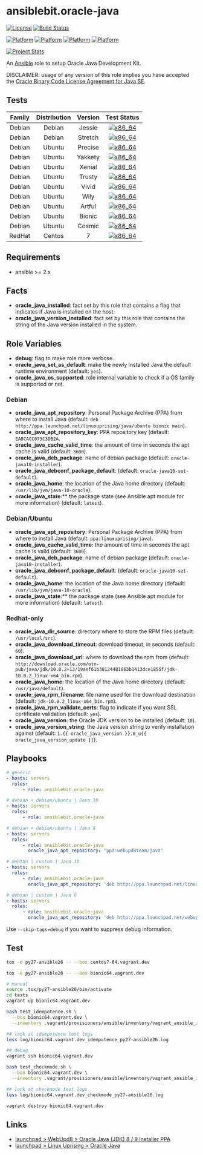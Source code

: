 # ansiblebit.oracle-java

[![License](https://img.shields.io/badge/license-New%20BSD-blue.svg?style=flat)](https://raw.githubusercontent.com/ansiblebit/oracle-java/master/LICENSE)
[![Build Status](https://travis-ci.org/ansiblebit/oracle-java.svg?branch=master)](https://travis-ci.org/ansiblebit/oracle-java)

[![Platform](http://img.shields.io/badge/platform-centos-932279.svg?style=flat)](CentOS)
[![Platform](http://img.shields.io/badge/platform-debian-a80030.svg?style=flat)](Debian)
[![Platform](http://img.shields.io/badge/platform-redhat-cc0000.svg?style=flat)](RedHat)
[![Platform](http://img.shields.io/badge/platform-ubuntu-dd4814.svg?style=flat)](Ubuntu)

[![Project Stats](https://www.openhub.net/p/ansiblebit-oracle-java/widgets/project_thin_badge.gif)](https://www.openhub.net/p/ansiblebit-oracle-java/)

An [Ansible](http://www.ansible.com) role to setup Oracle Java Development Kit. 

DISCLAIMER: usage of any version of this role implies you have accepted the
[Oracle Binary Code License Agreement for Java SE](http://www.oracle.com/technetwork/java/javase/terms/license/index.html).

## Tests

| Family | Distribution | Version | Test Status |
|:-:|:-:|:-:|:-:|
| Debian | Debian  | Jessie    | [![x86_64](http://img.shields.io/badge/x86_64-passed-006400.svg?style=flat)](x) |
| Debian | Debian  | Stretch   | [![x86_64](http://img.shields.io/badge/x86_64-passed-006400.svg?style=flat)](x) |
| Debian | Ubuntu  | Precise   | [![x86_64](http://img.shields.io/badge/x86_64-passed-006400.svg?style=flat)](x) |
| Debian | Ubuntu  | Yakkety   | [![x86_64](http://img.shields.io/badge/x86_64-passed-006400.svg?style=flat)](x) |
| Debian | Ubuntu  | Xenial    | [![x86_64](http://img.shields.io/badge/x86_64-passed-006400.svg?style=flat)](x) |
| Debian | Ubuntu  | Trusty    | [![x86_64](http://img.shields.io/badge/x86_64-passed-006400.svg?style=flat)](x) |
| Debian | Ubuntu  | Vivid     | [![x86_64](http://img.shields.io/badge/x86_64-passed-006400.svg?style=flat)](x) |
| Debian | Ubuntu  | Wily      | [![x86_64](http://img.shields.io/badge/x86_64-passed-006400.svg?style=flat)](x) |
| Debian | Ubuntu  | Artful    | [![x86_64](http://img.shields.io/badge/x86_64-passed-006400.svg?style=flat)](x) |
| Debian | Ubuntu  | Bionic    | [![x86_64](http://img.shields.io/badge/x86_64-passed-006400.svg?style=flat)](x) |
| Debian | Ubuntu  | Cosmic    | [![x86_64](http://img.shields.io/badge/x86_64-passed-006400.svg?style=flat)](x) |
| RedHat | Centos  | 7         | [![x86_64](http://img.shields.io/badge/x86_64-passed-006400.svg?style=flat)](x) |

## Requirements

- ansible >= 2.x

## Facts

- **oracle_java_installed**: fact set by this role that contains a flag that indicates if Java is installed on the host.
- **oracle_java_version_installed**: fact set by this role that contains the string of the Java version installed in the system.

## Role Variables

- **debug**: flag to make role more verbose.
- **oracle_java_set_as_default**: make the newly installed Java the default runtime environment (default: `yes`).
- **oracle_java_os_supported**: role internal variable to check if a OS family is supported or not.

### Debian

- **oracle_java_apt_repository**: Personal Package Archive (PPA) from where to install Java (default: `deb http://ppa.launchpad.net/linuxuprising/java/ubuntu bionic main`).
- **oracle_java_apt_repository_key**: PPA repository key (default: `EA8CACC073C3DB2A`.
- **oracle_java_cache_valid_time**: the amount of time in seconds the apt cache is valid (default: `3600`).
- **oracle_java_deb_package**: name of debian package (default: `oracle-java10-installer`).
- **oracle_java_debconf_package_default**: (default: `oracle-java10-set-default`).
- **oracle_java_home**: the location of the Java home directory (default: `/usr/lib/jvm/java-10-oracle`).
- **oracle_java_state**:** the package state (see Ansible apt module for more information) (default: `latest`).

### Debian/Ubuntu

- **oracle_java_apt_repository**: Personal Package Archive (PPA) from where to install Java (default: `ppa:linuxuprising/java`).
- **oracle_java_cache_valid_time**: the amount of time in seconds the apt cache is valid (default: `3600`).
- **oracle_java_deb_package**: name of debian package (default: `oracle-java10-installer`).
- **oracle_java_debconf_package_default**: (default: `oracle-java10-set-default`).
- **oracle_java_home**: the location of the Java home directory (default: `/usr/lib/jvm/java-10-oracle`).
- **oracle_java_state**:** the package state (see Ansible apt module for more information) (default: `latest`).

### Redhat-only

- **oracle_java_dir_source**: directory where to store the RPM files (default: `/usr/local/src`).
- **oracle_java_download_timeout**: download timeout, in seconds (default: `60`).
- **oracle_java_download_url**: where to download the rpm from (default: `http://download.oracle.com/otn-pub/java/jdk/10.0.2+13/19aef61b38124481863b1413dce1855f/jdk-10.0.2_linux-x64_bin.rpm`).
- **oracle_java_home**: the location of the Java home directory (default: `/usr/java/default`).
- **oracle_java_rpm_filename**: file name used for the download destination (default: `jdk-10.0.2_linux-x64_bin.rpm`).
- **oracle_java_rpm_validate_certs**: flag to indicate if you want SSL certificate validation (default: `yes`).
- **oracle_java_version**: the Oracle JDK version to be installed (default: `10`).
- **oracle_java_version_string**: the Java version string to verify installation against (default: `1.{{ oracle_java_version }}.0_u{{ oracle_java_version_update }}`).

## Playbooks

```yaml
# generic
- hosts: servers
  roles:
      - role: ansiblebit.oracle-java

# debian + debian/ubuntu | Java 10
- hosts: servers
  roles:
      - role: ansiblebit.oracle-java

# debian + debian/ubuntu | Java 8
- hosts: servers
  roles:
      - role: ansiblebit.oracle-java
        oracle_java_apt_repository: "ppa:webupd8team/java"

# debian | custom | Java 10
- hosts: servers
  roles:
      - role: ansiblebit.oracle-java
        oracle_java_apt_repository: 'deb http://ppa.launchpad.net/linuxuprising/java/ubuntu bionic main'

# debian | custom | Java 8
- hosts: servers
  roles:
      - role: ansiblebit.oracle-java
        oracle_java_apt_repository: 'deb http://ppa.launchpad.net/webupd8team/java/ubuntu bionic main'
```

Use `--skip-tags=debug` if you want to suppress debug information.

## Test

```bash
tox -e py27-ansible26 -- --box centos7-64.vagrant.dev

tox -e py27-ansible26 -- --box bionic64.vagrant.dev

# manual
source .tox/py27-ansible26/bin/activate
cd tests
vagrant up bionic64.vagrant.dev

bash test_idempotence.sh \
  --box bionic64.vagrant.dev \
  --inventory .vagrant/provisioners/ansible/inventory/vagrant_ansible_inventory

## look at idempotence test logs
less log/bionic64.vagrant.dev_idempotence_py27-ansible26.log

## debug
vagrant ssh bionic64.vagrant.dev

bash test_checkmode.sh \
  --box bionic64.vagrant.dev \
  --inventory .vagrant/provisioners/ansible/inventory/vagrant_ansible_inventory

## look at checkmode test logs
less log/bionic64.vagrant.dev_checkmode_py27-ansible26.log

vagrant destroy bionic64.vagrant.dev
```

## Links

- [launchpad > WebUpd8 > Oracle Java (JDK) 8 / 9 Installer PPA](https://launchpad.net/~webupd8team/+archive/ubuntu/java)
- [launchpad > Linux Uprising > Oracle Java](https://launchpad.net/~linuxuprising/+archive/ubuntu/java)
